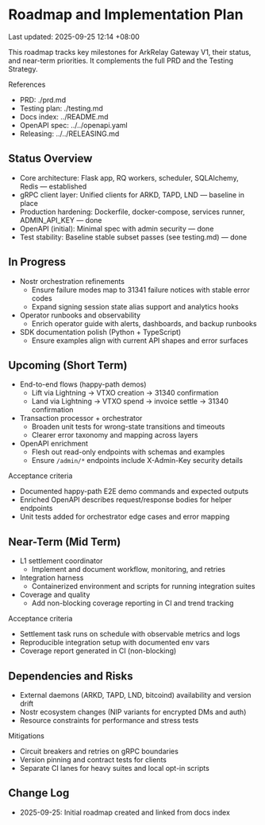 # Roadmap and Implementation Plan

Last updated: 2025-09-25 12:14 +08:00

This roadmap tracks key milestones for ArkRelay Gateway V1, their status, and near-term priorities. It complements the full PRD and the Testing Strategy.

References
- PRD: ./prd.md
- Testing plan: ./testing.md
- Docs index: ../README.md
- OpenAPI spec: ../../openapi.yaml
- Releasing: ../../RELEASING.md

## Status Overview

- Core architecture: Flask app, RQ workers, scheduler, SQLAlchemy, Redis — established
- gRPC client layer: Unified clients for ARKD, TAPD, LND — baseline in place
- Production hardening: Dockerfile, docker-compose, services runner, ADMIN_API_KEY — done
- OpenAPI (initial): Minimal spec with admin security — done
- Test stability: Baseline stable subset passes (see testing.md) — done

## In Progress

- Nostr orchestration refinements
  - Ensure failure modes map to 31341 failure notices with stable error codes
  - Expand signing session state alias support and analytics hooks
- Operator runbooks and observability
  - Enrich operator guide with alerts, dashboards, and backup runbooks
- SDK documentation polish (Python + TypeScript)
  - Ensure examples align with current API shapes and error surfaces

## Upcoming (Short Term)

- End-to-end flows (happy-path demos)
  - Lift via Lightning → VTXO creation → 31340 confirmation
  - Land via Lightning → VTXO spend → invoice settle → 31340 confirmation
- Transaction processor + orchestrator
  - Broaden unit tests for wrong-state transitions and timeouts
  - Clearer error taxonomy and mapping across layers
- OpenAPI enrichment
  - Flesh out read-only endpoints with schemas and examples
  - Ensure `/admin/*` endpoints include X-Admin-Key security details

Acceptance criteria
- Documented happy-path E2E demo commands and expected outputs
- Enriched OpenAPI describes request/response bodies for helper endpoints
- Unit tests added for orchestrator edge cases and error mapping

## Near-Term (Mid Term)

- L1 settlement coordinator
  - Implement and document workflow, monitoring, and retries
- Integration harness
  - Containerized environment and scripts for running integration suites
- Coverage and quality
  - Add non-blocking coverage reporting in CI and trend tracking

Acceptance criteria
- Settlement task runs on schedule with observable metrics and logs
- Reproducible integration setup with documented env vars
- Coverage report generated in CI (non-blocking)

## Dependencies and Risks

- External daemons (ARKD, TAPD, LND, bitcoind) availability and version drift
- Nostr ecosystem changes (NIP variants for encrypted DMs and auth)
- Resource constraints for performance and stress tests

Mitigations
- Circuit breakers and retries on gRPC boundaries
- Version pinning and contract tests for clients
- Separate CI lanes for heavy suites and local opt-in scripts

## Change Log

- 2025-09-25: Initial roadmap created and linked from docs index

